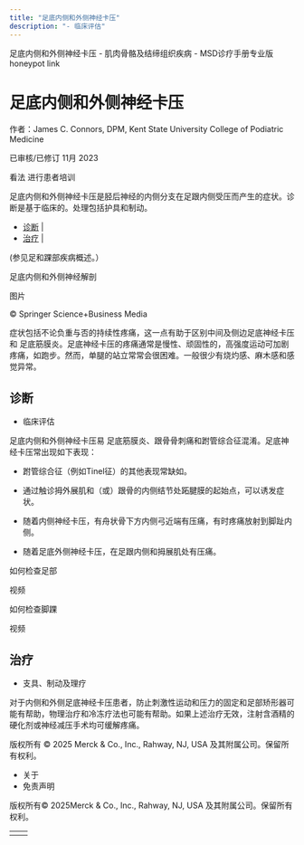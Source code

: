 ```yaml
---
title: "足底内侧和外侧神经卡压"
description: "- 临床评估"
---
```


﻿足底内侧和外侧神经卡压 \- 肌肉骨骼及结缔组织疾病 \- MSD诊疗手册专业版 honeypot link

# 足底内侧和外侧神经卡压

作者：James C. Connors, DPM, Kent State University College of Podiatric Medicine

已审核/已修订 11月 2023

看法 进行患者培训

足底内侧和外侧神经卡压是胫后神经的内侧分支在足跟内侧受压而产生的症状。诊断是基于临床的。处理包括护具和制动。

- [诊断](#诊断_v27854981_zh) \|
- [治疗](#治疗_v27854998_zh) \|

(参见足和踝部疾病概述。）

足底内侧和外侧神经解剖



图片

© Springer Science+Business Media

症状包括不论负重与否的持续性疼痛，这一点有助于区别中间及侧边足底神经卡压和 足底筋膜炎。足底神经卡压的疼痛通常是慢性、顽固性的，高强度运动可加剧疼痛，如跑步。然而，单腿的站立常常会很困难。一般很少有烧灼感、麻木感和感觉异常。

## 诊断

- 临床评估


足底内侧和外侧神经卡压易 足底筋膜炎、跟骨骨刺痛和跗管综合征混淆。足底神经卡压常出现如下表现：

- 跗管综合征（例如Tinel征）的其他表现常缺如。

- 通过触诊拇外展肌和（或）跟骨的内侧结节处跖腱膜的起始点，可以诱发症状。

- 随着内侧神经卡压，有舟状骨下方内侧弓近端有压痛，有时疼痛放射到脚趾内侧。

- 随着足底外侧神经卡压，在足跟内侧和拇展肌处有压痛。


如何检查足部



视频

如何检查脚踝



视频

## 治疗

- 支具、制动及理疗


对于内侧和外侧足底神经卡压患者，防止刺激性运动和压力的固定和足部矫形器可能有帮助，物理治疗和冷冻疗法也可能有帮助。如果上述治疗无效，注射含酒精的硬化剂或神经减压手术均可缓解疼痛。



版权所有 © 2025
Merck & Co., Inc., Rahway, NJ, USA 及其附属公司。保留所有权利。

- 关于
- 免责声明

版权所有© 2025Merck & Co., Inc., Rahway, NJ, USA 及其附属公司。保留所有权利。

|     |     |
| --- | --- |
|  |  |